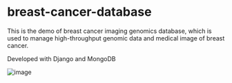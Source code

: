 # breast-cancer-database
This is the demo of breast cancer imaging genomics database, which is used to manage high-throughput genomic data and medical image of breast cancer.

Developed with Django and MongoDB


![image](https://github.com/champagne-supernova/breast-cancer-database/tree/master/breat%20cancer/1553068853(1).png)
